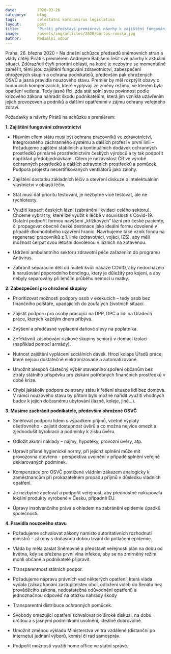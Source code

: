 ```yaml
---
date:         2020-03-26
category:     blog
tags:         celostátní koronavirus legislativa
layout:       post
title:        "Piráti představí premiérovi návrhy k zajištění fungování zdravotnictví, zabezpečení ohrožených skupin a ochraně podnikatelů"
image:        /assets/img/articles/2020/bartos-rouska.jpg
author:       Mediální odbor
--- 
```




Praha, 26. března 2020 – Na dnešní schůzce předsedů sněmovních stran a vlády chtějí Piráti s premiérem Andrejem Babišem řešit své návrhy k aktuální situaci. Zdůrazňují čtyři prioritní oblasti, na které je nezbytné se momentálně zaměřit, těmi jsou zajištění fungování zdravotnictví, zabezpečení ohrožených skupin a ochrana podnikatelů, především pak ohrožených OSVČ a jasná pravidla nouzového stavu. Premiér by měl rozptýlit obavy o budoucích kompenzacích, které vyplývají ze změny režimu, ve kterém byla opatření vedena. Tedy jasně říci, zda stát splní svou povinnost podle krizového zákona nahradit škodu podnikatelům, která jim vznikla uzavřením jejich provozoven a podniků a dalšími opatřeními v zájmu ochrany veřejného zdraví. 


Požadavky a návrhy Pirátů na schůzku s premiérem:


**1. Zajištění fungování zdravotnictví**

* Hlavním cílem státu musí být ochrana pracovníků ve zdravotnictví, Integrovaného záchranného systému a dalších profesí v první linii – Požadujeme zajištění stabilních a kontinuálních dodávek ochranných prostředků primárně prostřednictvím českých výrobců a ty tak podpořit například předobjednávkami. Cílem je nezávislost ČR ve výrobě ochranných prostředků a dalších zdravotních prostředků a pomůcek. Podpora projektu necertifikovaných ventilátorů jako zálohy.

* Zajištění dostatku základních léčiv a otevření diskuze o intelektuálním vlastnictví v oblasti léčiv.

* Stát musí dát prioritu testování, je nezbytné více testovat, ale ne rychlotesty.

* Využití kapacit českých lázní (zabránění likvidaci celého sektoru). Chceme vybrat ty, které lze využít k léčbě v souvislosti s Covid-19. Ostatní podpořit formou navýšení „křížkových” lázní pro české pacienty, či propagovat obecně české destinace jako ideální formu dovolené v případě dlouhodobého uzavření hranic. Navrhujeme také vznik fondu na regeneraci pracovníků z 1. linie (zdravotníci, vojáci, IZS), aby měli možnost čerpat svou letošní dovolenou v lázních na zotavenou. 

* Udržení ambulantního sektoru zdravotní péče zařazením do programu Antivirus.

* Zabránit separacím dětí od matek kvůli nákaze COVID, aby nedocházelo k narušování poporodního bondingu, který je důležitý pro kojení, a aby nebyly separovány při lehčím průběhu nemoci u matky.


**2. Zabezpečení pro ohrožené skupiny**

* Prioritizovat možnosti podpory osob v exekucích – tedy osob bez finančního polštáře, upadajících do zoufalých životních situací. 

* Zajistit podporu pro osoby pracující na DPP, DPČ a lidi na Úřadech práce, kterých každým dnem přibývá. 

* Zvýšení a předčasné vyplacení daňové slevy na poplatníka.

* Zefektivnit zásobování rizikové skupiny seniorů v domácí izolaci (například pomocí armády).

* Nutnost zajištění vyplácení sociálních dávek. Hrozí kolaps Úřadů práce, které nejsou dostatečně elektronizované a automatizované.

* Umožnit alespoň částečný výběr stavebního spoření občanům bez ztráty státního příspěvku pro získání potřebných finančních prostředků v době krize.

* Chybí jakákoliv podpora ze strany státu k řešení situace lidí bez domova. V rámci nouzového stavu by přitom bylo možné nařídit využití vhodných budov k jejich dočasnému ubytování (lázně, koleje, jiné…).


**3. Musíme zachránit podnikatele, především ohrožené OSVČ**

* Směřovat podporu lidem s výpadkem příjmů, včetně výplaty ošetřovného - zajistit dostupnost úvěrů a co možná nejvíce omezit a zjednodušit byrokracii a podmínky k zisku úvěru.

* Odložit akutní náklady – nájmy, hypotéky, provozní úvěry, atp.

* Upravit přísné hygienické normy, při jejichž splnění může mít provozovna otevřeno - perspektiva uvolnění v případě splnění veřejně deklarovaných podmínek.

* Kompenzace pro OSVČ postižené vládním zákazem analogicky k zaměstnancům při prokazatelném propadu příjmů v důsledku vládních opatření.

* Je nezbytné apelovat a podpořit veřejnost, aby přednostně nakupovala lokální produkty vyrobené v Česku, případně EU.

* Úpravy insolvenčního práva s ohledem na zabránění epidemie úpadků společností.


**4. Pravidla nouzového stavu**

* Požadujeme schvalovat zákony namísto autoritativních rozhodnutí ministrů – zákony s dočasnou dobou trvání do potlačení epidemie.

* Vláda by měla zaslat Sněmovně a představit veřejnosti plán na dobu od května, kdy se přežena první vlna infekce, aby se na zmírněný režim mohli občané a podnikatelé připravit.

* Transparentnost státních podpor.

* Požadujeme nápravu právních vad některých opatření, která vláda vydala (zákaz konání zastupitelstev obcí, odložení voleb do Senátu bez prováděcího zákona, nedostatečná odůvodnění opatření) a jednoznačnou odpověď na otázku náhrady škody

* Transparentní distribuce ochranných pomůcek.

* Svobody omezující opatření schvalovat po široké diskuzi, na dobu určitou a s jasnými podmínkami uvolnění, ideálně dobrovolně.

* Umožnit změnou výkladu Ministerstva vnitra vzdálené (distanční po internetu) jednání výborů, komisí či rad samospráv.

* Podpořit možnosti využití home office ve státní správě.
